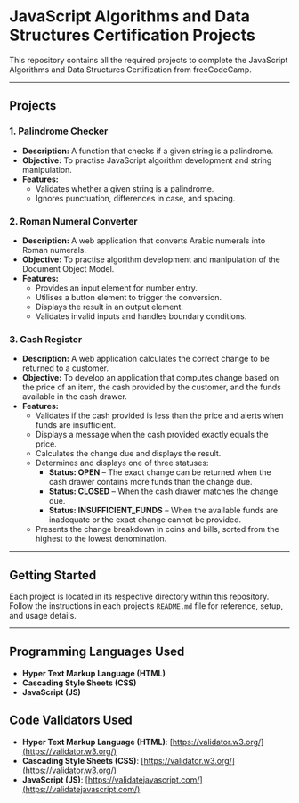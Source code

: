 # JavaScript Algorithms and Data Structures Certification Projects

This repository contains all the required projects to complete the JavaScript Algorithms and Data Structures Certification from freeCodeCamp.

--------------------------------------------------------------------------------------------------------------------------

## Projects

### 1. Palindrome Checker
- **Description:** A function that checks if a given string is a palindrome.
- **Objective:** To practise JavaScript algorithm development and string manipulation.
- **Features:**
  - Validates whether a given string is a palindrome.
  - Ignores punctuation, differences in case, and spacing.

### 2. Roman Numeral Converter
- **Description:** A web application that converts Arabic numerals into Roman numerals.
- **Objective:** To practise algorithm development and manipulation of the Document Object Model.
- **Features:**
  - Provides an input element for number entry.
  - Utilises a button element to trigger the conversion.
  - Displays the result in an output element.
  - Validates invalid inputs and handles boundary conditions.

### 3. Cash Register
- **Description:** A web application calculates the correct change to be returned to a customer.
- **Objective:** To develop an application that computes change based on the price of an item, the cash provided by the customer, and the funds available in the cash drawer.
- **Features:**
  - Validates if the cash provided is less than the price and alerts when funds are insufficient.
  - Displays a message when the cash provided exactly equals the price.
  - Calculates the change due and displays the result.
  - Determines and displays one of three statuses:
    - **Status: OPEN** – The exact change can be returned when the cash drawer contains more funds than the change due.
    - **Status: CLOSED** – When the cash drawer matches the change due.
    - **Status: INSUFFICIENT_FUNDS** – When the available funds are inadequate or the exact change cannot be provided.
  - Presents the change breakdown in coins and bills, sorted from the highest to the lowest denomination.

--------------------------------------------------------------------------------------------------------------------------

## Getting Started

Each project is located in its respective directory within this repository. Follow the instructions in each project’s `README.md` file for reference, setup, and usage details.

--------------------------------------------------------------------------------------------------------------------------

## Programming Languages Used

- **Hyper Text Markup Language (HTML)**  
- **Cascading Style Sheets (CSS)**  
- **JavaScript (JS)**


## Code Validators Used

- **Hyper Text Markup Language (HTML)**: [https://validator.w3.org/](https://validator.w3.org/)
- **Cascading Style Sheets (CSS)**: [https://validator.w3.org/](https://validator.w3.org/)
- **JavaScript (JS)**: [https://validatejavascript.com/](https://validatejavascript.com/)
